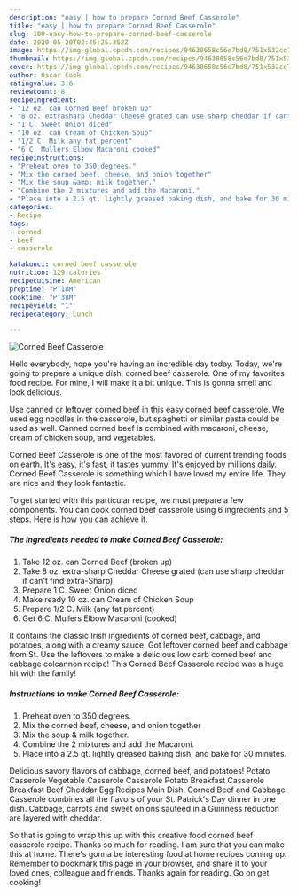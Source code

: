 ```yaml
---
description: "easy | how to prepare Corned Beef Casserole"
title: "easy | how to prepare Corned Beef Casserole"
slug: 109-easy-how-to-prepare-corned-beef-casserole
date: 2020-05-20T02:45:25.352Z
image: https://img-global.cpcdn.com/recipes/94638658c56e7bd8/751x532cq70/corned-beef-casserole-recipe-main-photo.jpg
thumbnail: https://img-global.cpcdn.com/recipes/94638658c56e7bd8/751x532cq70/corned-beef-casserole-recipe-main-photo.jpg
cover: https://img-global.cpcdn.com/recipes/94638658c56e7bd8/751x532cq70/corned-beef-casserole-recipe-main-photo.jpg
author: Oscar Cook
ratingvalue: 3.6
reviewcount: 8
recipeingredient:
- "12 oz. can Corned Beef broken up"
- "8 oz. extrasharp Cheddar Cheese grated can use sharp cheddar if cant find extraSharp"
- "1 C. Sweet Onion diced"
- "10 oz. can Cream of Chicken Soup"
- "1/2 C. Milk any fat percent"
- "6 C. Mullers Elbow Macaroni cooked"
recipeinstructions:
- "Preheat oven to 350 degrees."
- "Mix the corned beef, cheese, and onion together"
- "Mix the soup &amp; milk together."
- "Combine the 2 mixtures and add the Macaroni."
- "Place into a 2.5 qt. lightly greased baking dish, and bake for 30 minutes."
categories:
- Recipe
tags:
- corned
- beef
- casserole

katakunci: corned beef casserole 
nutrition: 129 calories
recipecuisine: American
preptime: "PT18M"
cooktime: "PT38M"
recipeyield: "1"
recipecategory: Lunch

---
```



![Corned Beef Casserole](https://img-global.cpcdn.com/recipes/94638658c56e7bd8/751x532cq70/corned-beef-casserole-recipe-main-photo.jpg)

Hello everybody, hope you're having an incredible day today. Today, we're going to prepare a unique dish, corned beef casserole. One of my favorites food recipe. For mine, I will make it a bit unique. This is gonna smell and look delicious.

Use canned or leftover corned beef in this easy corned beef casserole. We used egg noodles in the casserole, but spaghetti or similar pasta could be used as well. Canned corned beef is combined with macaroni, cheese, cream of chicken soup, and vegetables.

Corned Beef Casserole is one of the most favored of current trending foods on earth. It's easy, it's fast, it tastes yummy. It's enjoyed by millions daily. Corned Beef Casserole is something which I have loved my entire life. They are nice and they look fantastic.


To get started with this particular recipe, we must prepare a few components. You can cook corned beef casserole using 6 ingredients and 5 steps. Here is how you can achieve it.

<!--inarticleads1-->

##### The ingredients needed to make Corned Beef Casserole:

1. Take 12 oz. can Corned Beef (broken up)
1. Take 8 oz. extra-sharp Cheddar Cheese grated (can use sharp cheddar if can&#39;t find extra-Sharp)
1. Prepare 1 C. Sweet Onion diced
1. Make ready 10 oz. can Cream of Chicken Soup
1. Prepare 1/2 C. Milk (any fat percent)
1. Get 6 C. Mullers Elbow Macaroni (cooked)


It contains the classic Irish ingredients of corned beef, cabbage, and potatoes, along with a creamy sauce. Got leftover corned beef and cabbage from St. Use the leftovers to make a delicious low carb corned beef and cabbage colcannon recipe! This Corned Beef Casserole recipe was a huge hit with the family! 

<!--inarticleads2-->

##### Instructions to make Corned Beef Casserole:

1. Preheat oven to 350 degrees.
1. Mix the corned beef, cheese, and onion together
1. Mix the soup &amp; milk together.
1. Combine the 2 mixtures and add the Macaroni.
1. Place into a 2.5 qt. lightly greased baking dish, and bake for 30 minutes.


Delicious savory flavors of cabbage, corned beef, and potatoes! Potato Casserole Vegetable Casserole Casserole Potato Breakfast Casserole Breakfast Beef Cheddar Egg Recipes Main Dish. Corned Beef and Cabbage Casserole combines all the flavors of your St. Patrick&#39;s Day dinner in one dish. Cabbage, carrots and sweet onions sauteed in a Guinness reduction are layered with cheddar. 

So that is going to wrap this up with this creative food corned beef casserole recipe. Thanks so much for reading. I am sure that you can make this at home. There's gonna be interesting food at home recipes coming up. Remember to bookmark this page in your browser, and share it to your loved ones, colleague and friends. Thanks again for reading. Go on get cooking!

